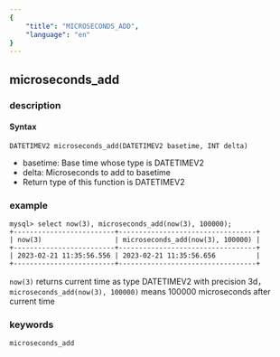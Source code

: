 ```yaml
---
{
    "title": "MICROSECONDS_ADD",
    "language": "en"
}
---
```


## microseconds_add
### description
#### Syntax

`DATETIMEV2 microseconds_add(DATETIMEV2 basetime, INT delta)`
- basetime: Base time whose type is DATETIMEV2
- delta: Microseconds to add to basetime
- Return type of this function is DATETIMEV2

### example
```
mysql> select now(3), microseconds_add(now(3), 100000);
+-------------------------+----------------------------------+
| now(3)                  | microseconds_add(now(3), 100000) |
+-------------------------+----------------------------------+
| 2023-02-21 11:35:56.556 | 2023-02-21 11:35:56.656          |
+-------------------------+----------------------------------+
```
`now(3)` returns current time as type DATETIMEV2 with precision 3d，`microseconds_add(now(3), 100000)` means 100000 microseconds after current time

### keywords
    microseconds_add

    